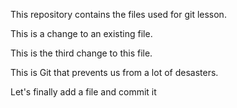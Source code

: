 This repository contains the files used for git lesson.

This is a change to an existing file.

This is the third change to this file.

This is Git that prevents us from a lot of desasters.

Let's finally add a file and commit it

